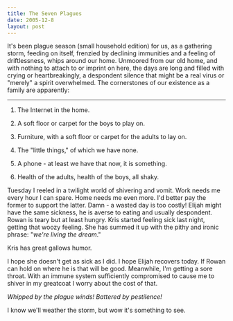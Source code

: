 ```yaml
---
title: The Seven Plagues
date: 2005-12-8
layout: post
---
```


It's been plague season (small household edition) for us, as a gathering
storm, feeding on itself, frenzied by declining immunities and a feeling
of driftlessness, whips around our home. Unmoored from our old home, and
with nothing to attach to or imprint on here, the days are long and filled
with crying or heartbreakingly, a despondent silence that might be a real
virus or "merely" a spirit overwhelmed. The cornerstones of our existence
as a family are apparently:
  
---
  
1) The Internet in the home.
  
2) A soft floor or carpet for the boys to play on.
  
3) Furniture, with a soft floor or carpet for the adults to lay on.
  
4) The "little things," of which we have none.
  
5) A phone - at least we have that now, it is something.
  
6) Health of the adults, health of the boys, all shaky.
  
  
Tuesday I reeled in a twilight world of shivering and vomit. Work needs
me every hour I can spare. Home needs me even more. I'd better pay the
former to support the latter. Damn - a wasted day is too costly! Elijah
might have the same sickness, he is averse to eating and usually despondent.
Rowan is teary but at least hungry. Kris started feeling sick last night,
getting that woozy feeling. She has summed it up with the pithy and ironic
phrase: "_we're living the dream_."
  
  
Kris has great gallows humor.
  
  
I hope she doesn't get as sick as I did. I hope Elijah recovers today.
If Rowan can hold on where he is that will be good. Meanwhile, I'm getting
a sore throat. With an immune system sufficiently compromised to cause
me to shiver in my greatcoat I worry about the cost of that.
  
  
_Whipped by the plague winds! Battered by pestilence!_
  
  
I know we'll weather the storm, but wow it's something to see.
